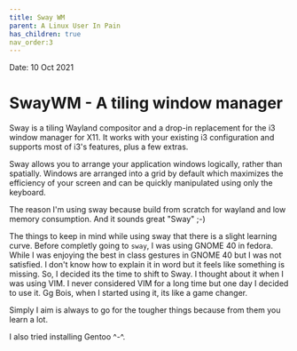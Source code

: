 ```yaml
---
title: Sway WM
parent: A Linux User In Pain
has_children: true
nav_order:3
---
```

Date: 10 Oct 2021

# SwayWM - A tiling window manager
Sway is a tiling Wayland compositor and a drop-in replacement for the 
i3 window manager for X11. It works with your existing i3 configuration
and supports most of i3's features, plus a few extras.

Sway allows you to arrange your application windows logically, rather 
than spatially. Windows are arranged into a grid by default which maximizes
the efficiency of your screen and can be quickly manipulated using only the
keyboard. 

The reason I'm using sway because build from scratch for wayland and low memory
consumption. 
And it sounds great "Sway" ;-)

The things to keep in mind while using sway that there is a slight learning 
curve. Before completly going to `sway`, I was using GNOME 40 in fedora.
While I was enjoying the best in class gestures in GNOME 40 but I was not satisfied.
I don't know how to explain it in word but it feels like something is missing.
So, I decided its the time to shift to Sway. I thought about it when I was using VIM.
I never considered VIM for a long time but one day I decided to use it. Gg Bois, when I 
started using it, its like a game changer.

Simply I aim is always to go for the tougher things because from them you learn a lot.

I also tried installing Gentoo ^-^.


